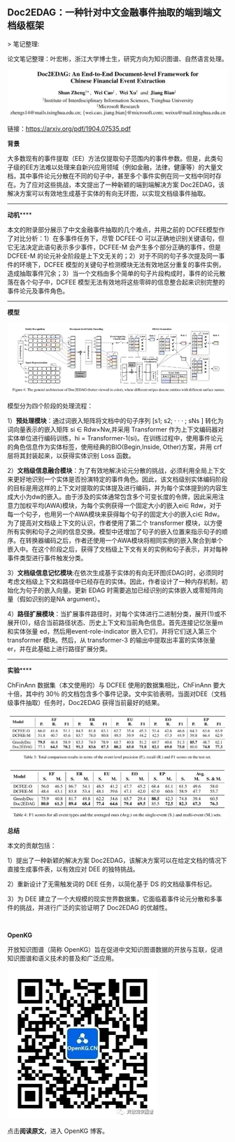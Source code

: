 
## Doc2EDAG：一种针对中文金融事件抽取的端到端文档级框架

&gt; 笔记整理: 

论文笔记整理：叶宏彬，浙江大学博士生，研究方向为知识图谱、自然语言处理。

![](img/Doc2EDAG：一种针对中文金融事件抽取的端到端文档级框架.md_1.png)



链接：https://arxiv.org/pdf/1904.07535.pdf



**背景**

大多数现有的事件提取（EE）方法仅提取句子范围内的事件参数。但是，此类句子级的EE方法难以处理来自新兴应用领域（例如金融，法律，健康等）的大量文档，其中事件论元分散在不同的句子中，甚至多个事件实例在同一文档中同时存在。为了应对这些挑战，本文提出了一种新颖的端到端解决方案 Doc2EDAG，该解决方案可以有效地生成基于实体的有向无环图，以实现文档级事件抽取。

****

**动机******

本文的附录部分展示了中文金融事件抽取的几个难点，并用之前的 DCFEE模型作了对比分析：1）在多事件任务下，尽管 DCFEE-O 可以正确地识别关键语句，但它无法决定此语句表示多少事件，DCFEE-M 会产生多个部分正确的事件，但是 DCFEE-M 的论元补全阶段是上下文无关的；2）对于不同的句子多次提及同一事件的环境下，DCFEE 模型的关键句子检测模块无法有效地区分重复的事件实例，造成抽取事件冗余；3）当一个文档由多个简单的句子片段构成时，事件的论元散落在各个句子中，DCFEE 模型无法有效地将这些零碎的信息整合起来识别完整的事件论元及事件角色。

****

**模型**

![](img/Doc2EDAG：一种针对中文金融事件抽取的端到端文档级框架.md_2.png)

模型分为四个阶段的处理流程：

1）**预处理模块**：通过词嵌入矩阵将文档中的句子序列 [s1; s2; · · · ; sNs ] 转化为词向量表示的嵌入矩阵 si ∈ Rdw×Nw,并采用 Transformer 作为上下文编码器对实体单位进行编码训练，hi = Transformer-1(si)。在训练过程中，使用事件论元的角色信息作为实体标签，使用经典的BIO(Begin,Inside, Other)方案，并用 crf 层将其封装起来，以获得实体识别 Loss 函数。

2）**文档级信息融合模块**：为了有效地解决论元分散的挑战，必须利用全局上下文来更好地识别一个实体是否扮演特定的事件角色。因此，该文档级别实体编码阶段的目标是用这样的上下文对提取的实体提及进行编码，并为每个实体提到的内容生成大小为dw的嵌入。由于涉及的实体通常包含多个可变长度的令牌，因此采用注意力加权平均(AWA)模块，为每个实例获得一个固定大小的嵌入ei∈ Rdw，对于每一个句子，也用另一个AWA模块来获得每个句子的固定大小的嵌入ci∈ Rdw。为了提高对文档级上下文的认识，作者使用了第二个 transformer 模块，以方便所有实例和句子之间的信息交换。模型中还增加了句子的嵌入位置来指示句子的顺序。在转换器编码之后，作者还使用一个AWA模块将相同实例的嵌入聚合到单个嵌入中。在这个阶段之后，获得了文档级上下文有关的实例和句子表示，并对每种事件类型进行事件触发分类。

3）**文档级信息记忆模块**:在依次生成基于实体的有向无环图(EDAG)时，必须同时考虑文档级上下文和路径中已经存在的实体。因此，作者设计了一种内存机制，初始化为句子的嵌入向量。更新 EDAG 时需要追加已经识别的实体嵌入或零矩阵向量（假如识别的是NA argument）。

4）**路径扩展模块**：当扩展事件路径时，对每个实体进行二进制分类，展开(1)或不展开(0)，结合当前路径状态、历史上下文和当前角色信息。首先连接记忆张量m和实体张量 ed，然后用event-role-indicator 嵌入它们，并将它们送入第三个 transformer 模块。然后，从 transformer-3 的输出中提取出丰富的实体张量 er，并在此基础上进行路径扩展分类。

****

**实验******

ChFinAnn 数据集（本文使用的）与 DCFEE 使用的数据集相比，ChFinAnn 要大十倍，其中约 30％ 的文档包含多个事件记录。文中实验表明，当面对DEE（文档级事件抽取）任务时，Doc2EDAG 获得当前最好的结果。

![](img/Doc2EDAG：一种针对中文金融事件抽取的端到端文档级框架.md_3.png)



![](img/Doc2EDAG：一种针对中文金融事件抽取的端到端文档级框架.md_4.png)



**总结** 

本文的贡献包括：

1）提出了一种新颖的解决方案 Doc2EDAG，该解决方案可以在给定文档的情况下直接生成事件表，以有效应对 DEE 的独特挑战。

2）重新设计了无需触发词的 DEE 任务，以简化基于 DS 的文档级事件标记。

3）为 DEE 建立了一个大规模的现实世界数据集，它面临着事件论元分散和多事件的挑战，并进行广泛的实验证明了 Doc2EDAG 的优越性。

 



**OpenKG**



开放知识图谱（简称 OpenKG）旨在促进中文知识图谱数据的开放与互联，促进知识图谱和语义技术的普及和广泛应用。

![](img/Doc2EDAG：一种针对中文金融事件抽取的端到端文档级框架.md_5.jpeg)

点击**阅读原文**，进入 OpenKG 博客。 
